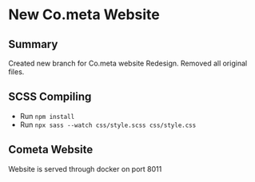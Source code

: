 # New Co.meta Website
## Summary
Created new branch for Co.meta website Redesign. Removed all original files.  

## SCSS Compiling
* Run `npm install`
* Run `npx sass --watch css/style.scss css/style.css`

## Cometa Website 
Website is served through docker on port 8011